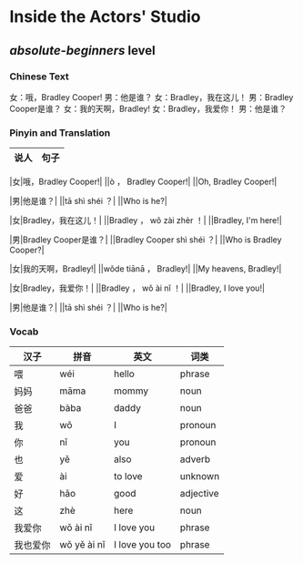 # Inside the Actors' Studio
## *absolute-beginners* level

### Chinese Text
女：哦，Bradley Cooper!
男：他是谁？
女：Bradley，我在这儿！
男：Bradley Cooper是谁？
女：我的天啊，Bradley!
女：Bradley，我爱你！
男：他是谁？

### Pinyin and Translation
|说人|句子|
|----|----|

|女|哦，Bradley Cooper!|
||ò ， Bradley Cooper!|
||Oh, Bradley Cooper!|

|男|他是谁？|
||tā shì shéi ？|
||Who is he?|

|女|Bradley，我在这儿！|
||Bradley ， wǒ zài zhèr ！|
||Bradley, I'm here!|

|男|Bradley Cooper是谁？|
||Bradley Cooper shì shéi ？|
||Who is Bradley Cooper?|

|女|我的天啊，Bradley!|
||wǒde tiānā ， Bradley!|
||My heavens, Bradley!|

|女|Bradley，我爱你！|
||Bradley ， wǒ ài nǐ ！|
||Bradley, I love you!|

|男|他是谁？|
||tā shì shéi ？|
||Who is he?|
### Vocab
|汉子|拼音|英文|词类|
|----|----|----|----|
|喂|wéi|hello|phrase|
|妈妈|māma|mommy|noun|
|爸爸|bàba|daddy|noun|
|我|wǒ|I|pronoun|
|你|nǐ|you|pronoun|
|也|yě|also|adverb|
|爱|ài|to love|unknown|
|好|hǎo|good|adjective|
|这|zhè|here|noun|
|我爱你|wǒ ài nǐ|I love you|phrase|
|我也爱你|wǒ yě ài nǐ|I love you too|phrase|